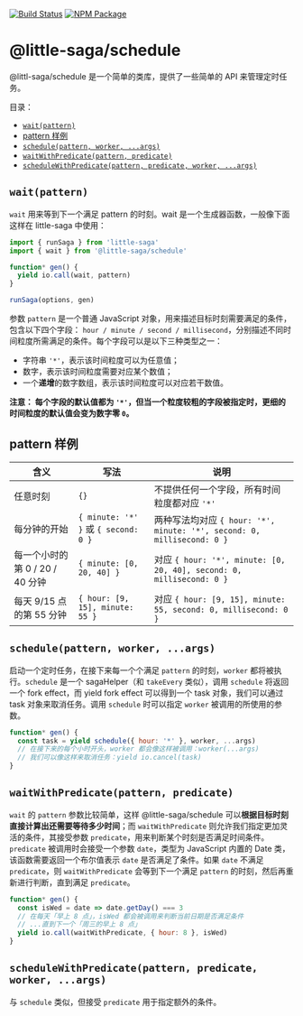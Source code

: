 [![Build Status](https://img.shields.io/travis/little-saga/schedule/master.svg?style=flat-square)](https://travis-ci.org/little-saga/schedule) [![NPM Package](https://img.shields.io/npm/v/@little-saga/schedule.svg?style=flat-square)](https://www.npmjs.org/package/@little-saga/schedule)

# @little-saga/schedule

@littl-saga/schedule 是一个简单的类库，提供了一些简单的 API 来管理定时任务。

目录：

<!-- toc -->

- [`wait(pattern)`](#waitpattern)
- [pattern 样例](#pattern-%E6%A0%B7%E4%BE%8B)
- [`schedule(pattern, worker, ...args)`](#schedulepattern-worker-args)
- [`waitWithPredicate(pattern, predicate)`](#waitwithpredicatepattern-predicate)
- [`scheduleWithPredicate(pattern, predicate, worker, ...args)`](#schedulewithpredicatepattern-predicate-worker-args)

<!-- tocstop -->

## `wait(pattern)`

`wait` 用来等到下一个满足 pattern 的时刻。wait 是一个生成器函数，一般像下面这样在 little-saga 中使用：

```javascript
import { runSaga } from 'little-saga'
import { wait } from '@little-saga/schedule'

function* gen() {
  yield io.call(wait, pattern)
}

runSaga(options, gen)
```

参数 `pattern` 是一个普通 JavaScript 对象，用来描述目标时刻需要满足的条件，包含以下四个字段： `hour / minute / second / millisecond`，分别描述不同时间粒度所需满足的条件。每个字段可以是以下三种类型之一：

- 字符串 `'*'`，表示该时间粒度可以为任意值；
- 数字，表示该时间粒度需要对应某个数值；
- 一个**递增**的数字数组，表示该时间粒度可以对应若干数值。

**注意： 每个字段的默认值都为 `'*'`，但当一个粒度较粗的字段被指定时，更细的时间粒度的默认值会变为数字零 `0`。**

## pattern 样例

| 含义                            | 写法                                 | 说明                                                                   |
| ------------------------------- | ------------------------------------ | ---------------------------------------------------------------------- |
| 任意时刻                        | `{}`                                 | 不提供任何一个字段，所有时间粒度都对应 `'*'`                           |
| 每分钟的开始                    | `{ minute: '*' }` 或 `{ second: 0 }` | 两种写法均对应 `{ hour: '*', minute: '*', second: 0, millisecond: 0 }` |
| 每一个小时的第 0 / 20 / 40 分钟 | `{ minute: [0, 20, 40] }`            | 对应 `{ hour: '*', minute: [0, 20, 40], second: 0, millisecond: 0 }`   |
| 每天 9/15 点的第 55 分钟        | `{ hour: [9, 15], minute: 55 }`      | 对应 `{ hour: [9, 15], minute: 55, second: 0, millisecond: 0 }`        |

## `schedule(pattern, worker, ...args)`

启动一个定时任务，在接下来每一个个满足 `pattern` 的时刻，`worker` 都将被执行。`schedule` 是一个 sagaHelper（和 `takeEvery` 类似），调用 `schedule` 将返回一个 fork effect，而 yield fork effect 可以得到一个 task 对象，我们可以通过 task 对象来取消任务。调用 `schedule` 时可以指定 `worker` 被调用的所使用的参数。

```javascript
function* gen() {
  const task = yield schedule({ hour: '*' }, worker, ...args)
  // 在接下来的每个小时开头，worker 都会像这样被调用：worker(...args)
  // 我们可以像这样来取消任务：yield io.cancel(task)
}
```

## `waitWithPredicate(pattern, predicate)`

`wait` 的 `pattern` 参数比较简单，这样 @little-saga/schedule 可以**根据目标时刻直接计算出还需要等待多少时间**；而 `waitWithPredicate` 则允许我们指定更加灵活的条件，其接受参数 `predicate`，用来判断某个时刻是否满足时间条件。 `predicate` 被调用时会接受一个参数 `date`，类型为 JavaScript 内置的 Date 类，该函数需要返回一个布尔值表示 `date` 是否满足了条件。如果 `date` 不满足 `predicate`，则 `waitWithPredicate` 会等到下一个满足 `pattern` 的时刻，然后再重新进行判断，直到满足 `predicate`。

```javascript
function* gen() {
  const isWed = date => date.getDay() === 3
  // 在每天「早上 8 点」，isWed 都会被调用来判断当前日期是否满足条件
  // ...直到下一个「周三的早上 8 点」
  yield io.call(waitWithPredicate, { hour: 8 }, isWed)
}
```

## `scheduleWithPredicate(pattern, predicate, worker, ...args)`

与 `schedule` 类似，但接受 `predicate` 用于指定额外的条件。
